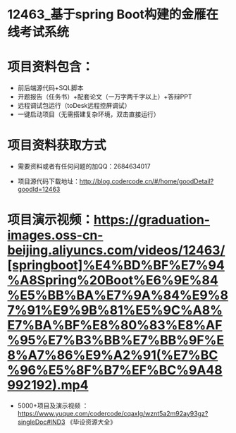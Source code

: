 #   12463_基于spring Boot构建的金雁在线考试系统

#   项目资料包含：
*    前后端源代码+SQL脚本
*    开题报告（任务书）+配套论文（一万字两千字以上）+答辩PPT
*   远程调试包运行（toDesk远程控屏调试）
*   一键启动项目（无需搭建复杂环境，双击直接运行）


#   项目资料获取方式
*   需要资料或者有任何问题的加QQ：2684634017

*   项目源代码下载地址：http://blog.codercode.cn/#/home/goodDetail?goodId=12463

#  项目演示视频：https://graduation-images.oss-cn-beijing.aliyuncs.com/videos/12463/[springboot]%E4%BD%BF%E7%94%A8Spring%20Boot%E6%9E%84%E5%BB%BA%E7%9A%84%E9%87%91%E9%9B%81%E5%9C%A8%E7%BA%BF%E8%80%83%E8%AF%95%E7%B3%BB%E7%BB%9F%E8%A7%86%E9%A2%91(%E7%BC%96%E5%8F%B7%EF%BC%9A48992192).mp4

*  5000+项目及演示视频 ：https://www.yuque.com/codercode/cqaxlg/wznt5a2m92ay93gz?singleDoc#lND3 《毕设资源大全》
